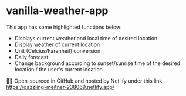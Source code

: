 # vanilla-weather-app 
This app has some highlighted functions below:

- Displays current weather and local time of desired location
- Display weather of current location
- Unit (Celcius/Farenheit) conversion
- Daily forecast
- Change background according to sunset/sunrise time of the desired location / the user's current location

🧚‍♀️ Open-sourced in GitHub and hosted by Netlify under this link https://dazzling-meitner-238069.netlify.app/ 
